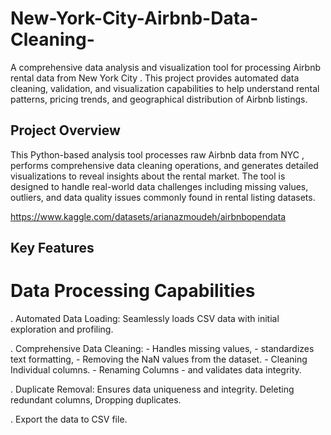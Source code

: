 # New-York-City-Airbnb-Data-Cleaning-
A comprehensive data analysis and visualization tool for processing Airbnb rental data from New York City . This project provides automated data cleaning, validation, and visualization capabilities to help understand rental patterns, pricing trends, and geographical distribution of Airbnb listings.



## Project Overview
This Python-based analysis tool processes raw Airbnb data from NYC , performs comprehensive data cleaning operations, and generates detailed visualizations to reveal insights about the rental market. The tool is designed to handle real-world data challenges including missing values, outliers, and data quality issues commonly found in rental listing datasets.

https://www.kaggle.com/datasets/arianazmoudeh/airbnbopendata

## Key Features

# Data Processing Capabilities
. Automated Data Loading: Seamlessly loads CSV data with initial exploration and profiling.

. Comprehensive Data Cleaning:
      - Handles missing values,
      - standardizes text formatting, 
      - Removing the NaN values from the dataset.
      - Cleaning Individual columns.
      - Renaming Columns
      - and validates data integrity.
      
. Duplicate Removal: Ensures data uniqueness and integrity. Deleting redundant columns,  Dropping duplicates.

. Export the data to CSV file.



